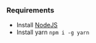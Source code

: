 ### Requirements

- Install [NodeJS](https://nodejs.org/dist/v16.14.0/node-v16.14.0-x64.msi)
- Install yarn `npm i -g yarn`